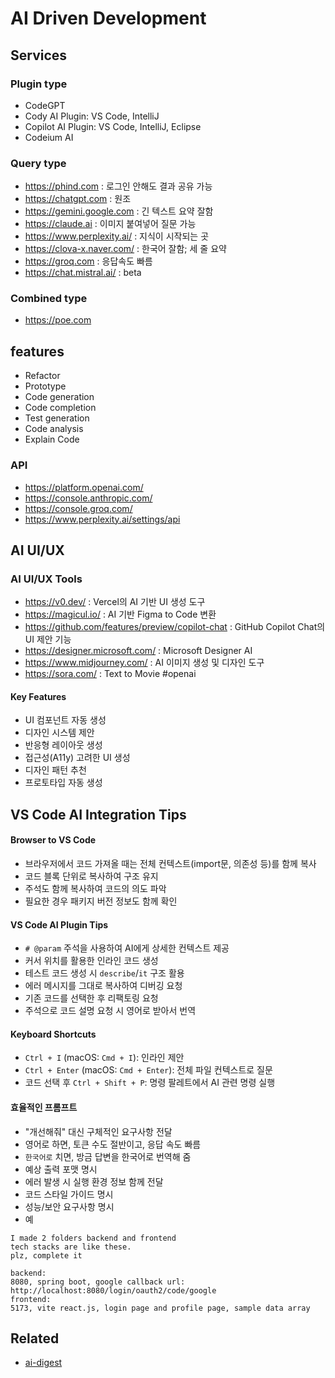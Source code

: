 # AI Driven Development

## Services

### Plugin type
- CodeGPT
- Cody AI Plugin: VS Code, IntelliJ
- Copilot AI Plugin: VS Code, IntelliJ, Eclipse
- Codeium AI

### Query type
- https://phind.com : 로그인 안해도 결과 공유 가능
- https://chatgpt.com : 원조
- https://gemini.google.com : 긴 텍스트 요약 잘함
- https://claude.ai : 이미지 붙여넣어 질문 가능
- https://www.perplexity.ai/ : 지식이 시작되는 곳
- https://clova-x.naver.com/ : 한국어 잘함; 세 줄 요약
- https://groq.com : 응답속도 빠름
- https://chat.mistral.ai/ : beta

### Combined type
- https://poe.com

## features
- Refactor
- Prototype
- Code generation
- Code completion
- Test generation
- Code analysis
- Explain Code

### API
- https://platform.openai.com/
- https://console.anthropic.com/
- https://console.groq.com/
- https://www.perplexity.ai/settings/api

## AI UI/UX

### AI UI/UX Tools
- https://v0.dev/ : Vercel의 AI 기반 UI 생성 도구
- https://magicul.io/ : AI 기반 Figma to Code 변환
- https://github.com/features/preview/copilot-chat : GitHub Copilot Chat의 UI 제안 기능
- https://designer.microsoft.com/ : Microsoft Designer AI
- https://www.midjourney.com/ : AI 이미지 생성 및 디자인 도구
- https://sora.com/ : Text to Movie #openai

#### Key Features
- UI 컴포넌트 자동 생성
- 디자인 시스템 제안
- 반응형 레이아웃 생성
- 접근성(A11y) 고려한 UI 생성
- 디자인 패턴 추천
- 프로토타입 자동 생성

## VS Code AI Integration Tips

#### Browser to VS Code
- 브라우저에서 코드 가져올 때는 전체 컨텍스트(import문, 의존성 등)를 함께 복사
- 코드 블록 단위로 복사하여 구조 유지
- 주석도 함께 복사하여 코드의 의도 파악
- 필요한 경우 패키지 버전 정보도 함께 확인

#### VS Code AI Plugin Tips
- `# @param` 주석을 사용하여 AI에게 상세한 컨텍스트 제공
- 커서 위치를 활용한 인라인 코드 생성
- 테스트 코드 생성 시 `describe`/`it` 구조 활용
- 에러 메시지를 그대로 복사하여 디버깅 요청
- 기존 코드를 선택한 후 리팩토링 요청
- 주석으로 코드 설명 요청 시 영어로 받아서 번역

#### Keyboard Shortcuts
- `Ctrl + I` (macOS: `Cmd + I`): 인라인 제안
- `Ctrl + Enter` (macOS: `Cmd + Enter`): 전체 파일 컨텍스트로 질문
- 코드 선택 후 `Ctrl + Shift + P`: 명령 팔레트에서 AI 관련 명령 실행

#### 효율적인 프롬프트
- "개선해줘" 대신 구체적인 요구사항 전달
- 영어로 하면, 토큰 수도 절반이고, 응답 속도 빠름
- `한국어로` 치면, 방금 답변을 한국어로 번역해 줌
- 예상 출력 포맷 명시
- 에러 발생 시 실행 환경 정보 함께 전달
- 코드 스타일 가이드 명시
- 성능/보안 요구사항 명시
- 예
```
I made 2 folders backend and frontend
tech stacks are like these.
plz, complete it

backend:
8080, spring boot, google callback url: http://localhost:8080/login/oauth2/code/google
frontend:
5173, vite react.js, login page and profile page, sample data array
```

## Related
- [ai-digest](./digest.md)
